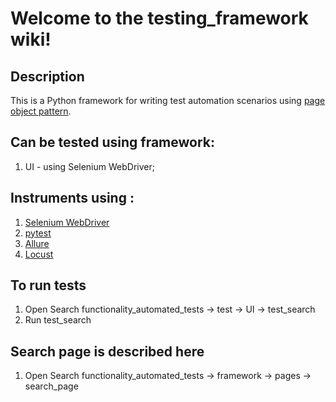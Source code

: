# Welcome to the testing_framework wiki!

## Description
This is a Python framework for writing test automation scenarios using [page object pattern](http://selenium-python.readthedocs.io/page-objects.html).

## Can be tested using framework:
1. UI - using Selenium WebDriver;

## Instruments using :
1.  [Selenium WebDriver](http://www.seleniumhq.org/projects/webdriver/) 
2.  [pytest](https://docs.pytest.org/en/latest/)
3.  [Allure](http://allure.qatools.ru/)
4.  [Locust](https://locust.io/)

## To run tests
1. Open Search functionality_automated_tests -> test -> UI -> test_search
2. Run test_search

## Search page is described here
1. Open Search functionality_automated_tests -> framework -> pages -> search_page
